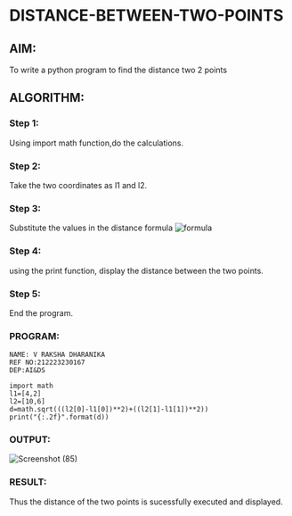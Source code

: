 # DISTANCE-BETWEEN-TWO-POINTS

## AIM:
To write a python program to find the distance two 2 points
## ALGORITHM:
### Step 1: 
Using import math function,do the calculations.
### Step 2: 
Take the two coordinates as l1 and l2.
### Step 3: 
Substitute the values in the distance formula  ![formula](/formula.JPG)
### Step 4: 
using the print function, display the distance between the two points.
### Step 5: 
End the program.
### PROGRAM:


```
NAME: V RAKSHA DHARANIKA
REF NO:212223230167
DEP:AI&DS
```



```
import math
l1=[4,2]
l2=[10,6]
d=math.sqrt(((l2[0]-l1[0])**2)+((l2[1]-l1[1])**2))
print("{:.2f}".format(d))
```


### OUTPUT:

![Screenshot (85)](https://github.com/rakshadharanika/DISTANCE-BETWEEN-TWO-POINTS/assets/149348380/658cbb3b-2b9a-4ffd-8dcf-5c3c0a994996)



### RESULT:
Thus the distance of the two points is sucessfully executed and displayed.
